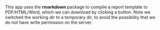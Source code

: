 This app uses the **rmarkdown** package to compile a report template to PDF/HTML/Word,
which we can download by clicking a button. Note we switched the working dir
to a temporary dir, to avoid the possibility that we do not have write
permission on the server.

